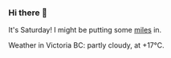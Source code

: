 ### Hi there :wave:

It's Saturday! I might be putting some [miles](https://www.strava.com/athletes/889963) in.

Weather in Victoria BC: partly cloudy, at +17°C.
